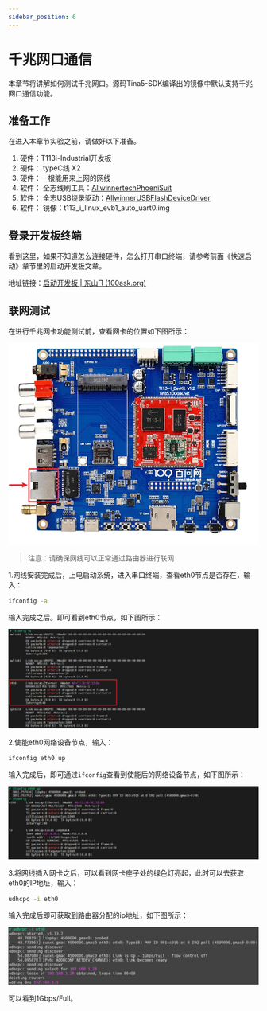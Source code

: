 ```yaml
---
sidebar_position: 6
---
```

# 千兆网口通信

本章节将讲解如何测试千兆网口。源码Tina5-SDK编译出的镜像中默认支持千兆网口通信功能。

## 准备工作

在进入本章节实验之前，请做好以下准备。

1. 硬件：T113i-Industrial开发板
2. 硬件： typeC线 X2 
3. 硬件：一根能用来上网的网线
4. 软件： 全志线刷工具：[AllwinnertechPhoeniSuit](https://gitlab.com/dongshanpi/tools/-/raw/main/AllwinnertechPhoeniSuit.zip)
5. 软件： 全志USB烧录驱动：[AllwinnerUSBFlashDeviceDriver](https://gitlab.com/dongshanpi/tools/-/raw/main/AllwinnerUSBFlashDeviceDriver.zip)
6. 软件： 镜像：t113_i_linux_evb1_auto_uart0.img

## 登录开发板终端

看到这里，如果不知道怎么连接硬件，怎么打开串口终端，请参考前面《快速启动》章节里的启动开发板文章。

地址链接：[启动开发板 | 东山Π (100ask.org)](https://dshanpi.100ask.org/docs/T113i-Industrial/part1/QuickStart)

## 联网测试

在进行千兆网卡功能测试前，查看网卡的位置如下图所示：

![image-20240723103252145](images/image-20240723103252145.png)

> 注意：请确保网线可以正常通过路由器进行联网

1.网线安装完成后，上电启动系统，进入串口终端，查看eth0节点是否存在，输入：

~~~bash
ifconfig -a
~~~

输入完成之后。即可看到eth0节点，如下图所示：

![image-20240723105715822](images/image-20240723105715822.png)

2.使能eth0网络设备节点，输入：

~~~bash
ifconfig eth0 up
~~~

输入完成后，即可通过`ifconfig`查看到使能后的网络设备节点，如下图所示：

![image-20240723105945429](images/image-20240723105945429.png)

3.将网线插入网卡之后，可以看到网卡座子处的绿色灯亮起，此时可以去获取eth0的IP地址，输入：

~~~bash
udhcpc -i eth0
~~~

输入完成后即可获取到路由器分配的ip地址，如下图所示：

![image-20240723110147263](images/image-20240723110147263.png)

可以看到1Gbps/Full。